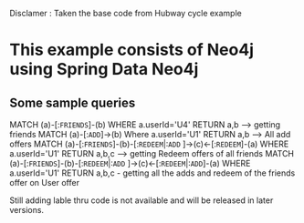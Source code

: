 Disclamer : Taken the base code from Hubway cycle example

This example consists of 
Neo4j using Spring Data Neo4j
=============================

Some sample queries
--------------------

MATCH (a)-[:`FRIENDS`]-(b) WHERE a.userId='U4' RETURN a,b --> getting friends
MATCH (a)-[:`ADD`]->(b) Where a.userId='U1' RETURN a,b --> All add offers
MATCH (a)-[:`FRIENDS`]-(b)-[:`REDEEM`|:`ADD` ]->(c)<-[:`REDEEM`]-(a) WHERE a.userId='U1' RETURN a,b,c --> getting Redeem offers of all friends
MATCH (a)-[:`FRIENDS`]-(b)-[:`REDEEM`|:`ADD` ]->(c)<-[:`REDEEM`|:`ADD`]-(a) WHERE a.userId='U1' RETURN a,b,c - getting all the adds and redeem of the friends offer on User offer

Still adding lable thru code is not available and will be released in later versions.



